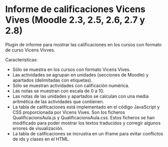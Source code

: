 Informe de calificaciones Vicens Vives (Moodle 2.3, 2.5, 2.6, 2.7 y 2.8)
========================================================================

Plugin de informe para mostrar las calificaciones en los cursos con
formato de curso Vicens Vivves.

Características:

  * Sólo se muestra en los cursos con formato Vicens Vives.
  * Las actividades se agrupan en unidades (secciones de Moodle) y
    apartados (delimitadas con etiquetas).
  * Sólo se muestran actividades con calificación numérica.
  * Las notas se muestran con escala de 0 a 10.
  * Las notas de las unidades y apartados se calculan con una media
    aritmética de las actividades que contienen.
  * La tabla de calificaciones está implementado en el código
    JavaScript y CSS proporcionada por Vicens Vives. Son los ficheros
    QualificacionsAula.js y QualificacionsAula.css. Estos ficheros se
    han modificado para poder mostrar los textos traducidos y corregir
    algunos errores de visualización.
  * La tabla de calificaciones se incrustra en un iframe para evitar
    conflictos de ids y clases en el HTML.
